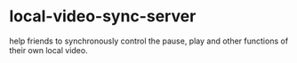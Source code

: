 # local-video-sync-server
help friends to synchronously control the pause, play and other functions of their own local video.

